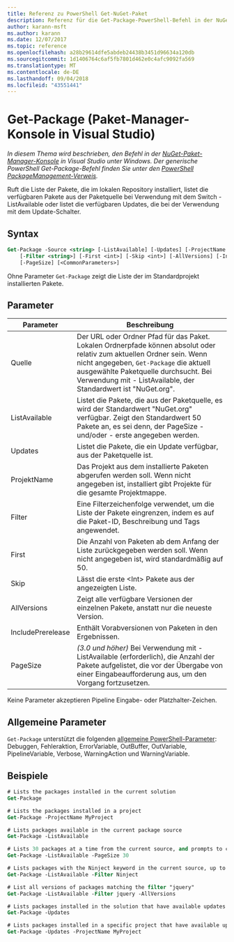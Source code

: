 ```yaml
---
title: Referenz zu PowerShell Get-NuGet-Paket
description: Referenz für die Get-Package-PowerShell-Befehl in der NuGet-Paket-Manager-Konsole in Visual Studio.
author: karann-msft
ms.author: karann
ms.date: 12/07/2017
ms.topic: reference
ms.openlocfilehash: a28b29614dfe5abdeb24438b3451d96634a120db
ms.sourcegitcommit: 1d1406764c6af5fb7801d462e0c4afc9092fa569
ms.translationtype: MT
ms.contentlocale: de-DE
ms.lasthandoff: 09/04/2018
ms.locfileid: "43551441"
---
```

# <a name="get-package-package-manager-console-in-visual-studio"></a>Get-Package (Paket-Manager-Konsole in Visual Studio)

*In diesem Thema wird beschrieben, den Befehl in der [NuGet-Paket-Manager-Konsole](package-manager-console.md) in Visual Studio unter Windows. Der generische PowerShell Get-Package-Befehl finden Sie unter den [PowerShell PackageManagement-Verweis](/powershell/module/packagemanagement/?view=powershell-6).*

Ruft die Liste der Pakete, die im lokalen Repository installiert, listet die verfügbaren Pakete aus der Paketquelle bei Verwendung mit dem Switch - ListAvailable oder listet die verfügbaren Updates, die bei der Verwendung mit dem Update-Schalter.

## <a name="syntax"></a>Syntax

```ps
Get-Package -Source <string> [-ListAvailable] [-Updates] [-ProjectName <string>]
    [-Filter <string>] [-First <int>] [-Skip <int>] [-AllVersions] [-IncludePrerelease]
    [-PageSize] [<CommonParameters>]
```

Ohne Parameter `Get-Package` zeigt die Liste der im Standardprojekt installierten Pakete.

## <a name="parameters"></a>Parameter

| Parameter | Beschreibung |
| --- | --- |
| Quelle | Der URL oder Ordner Pfad für das Paket. Lokalen Ordnerpfade können absolut oder relativ zum aktuellen Ordner sein. Wenn nicht angegeben, `Get-Package` die aktuell ausgewählte Paketquelle durchsucht. Bei Verwendung mit - ListAvailable, der Standardwert ist "NuGet.org". |
| ListAvailable | Listet die Pakete, die aus der Paketquelle, es wird der Standardwert "NuGet.org" verfügbar. Zeigt den Standardwert 50 Pakete an, es sei denn, der PageSize - und/oder - erste angegeben werden. |
| Updates | Listet die Pakete, die ein Update verfügbar, aus der Paketquelle ist. |
| ProjektName | Das Projekt aus dem installierte Paketen abgerufen werden soll. Wenn nicht angegeben ist, installiert gibt Projekte für die gesamte Projektmappe. |
| Filter | Eine Filterzeichenfolge verwendet, um die Liste der Pakete eingrenzen, indem es auf die Paket-ID, Beschreibung und Tags angewendet. |
| First | Die Anzahl von Paketen ab dem Anfang der Liste zurückgegeben werden soll. Wenn nicht angegeben ist, wird standardmäßig auf 50. |
| Skip | Lässt die erste &lt;Int&gt; Pakete aus der angezeigten Liste.  |
| AllVersions | Zeigt alle verfügbare Versionen der einzelnen Pakete, anstatt nur die neueste Version. |
| IncludePrerelease | Enthält Vorabversionen von Paketen in den Ergebnissen. |
| PageSize | *(3.0 und höher)*  Bei Verwendung mit - ListAvailable (erforderlich), die Anzahl der Pakete aufgelistet, die vor der Übergabe von einer Eingabeaufforderung aus, um den Vorgang fortzusetzen. |

Keine Parameter akzeptieren Pipeline Eingabe- oder Platzhalter-Zeichen.

## <a name="common-parameters"></a>Allgemeine Parameter

`Get-Package` unterstützt die folgenden [allgemeine PowerShell-Parameter](http://go.microsoft.com/fwlink/?LinkID=113216): Debuggen, Fehleraktion, ErrorVariable, OutBuffer, OutVariable, PipelineVariable, Verbose, WarningAction und WarningVariable.

## <a name="examples"></a>Beispiele

```ps
# Lists the packages installed in the current solution
Get-Package

# Lists the packages installed in a project
Get-Package -ProjectName MyProject

# Lists packages available in the current package source
Get-Package -ListAvailable

# Lists 30 packages at a time from the current source, and prompts to continue if more are available
Get-Package -ListAvailable -PageSize 30

# Lists packages with the Ninject keyword in the current source, up to 50
Get-Package -ListAvailable -Filter Ninject

# List all versions of packages matching the filter "jquery"
Get-Package -ListAvailable -Filter jquery -AllVersions

# Lists packages installed in the solution that have available updates
Get-Package -Updates

# Lists packages installed in a specific project that have available updates
Get-Package -Updates -ProjectName MyProject
```

